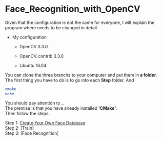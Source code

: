 # Face_Recognition_with_OpenCV

Given that the configuration is not the same for everyone, I will explain the program where needs to be changed in detail.

- My configuration

  - OpenCV 3.3.0

  - OpenCV_contrib 3.3.0

  - Ubuntu 16.04


You can clone the three branchs to your computer and put them in **a folder**.    
The first thing you have to do is to go into each  **Step**  folder. And

```bash
cmake .
make
```
You should pay attention to  **.**.    
The premise is that you have already installed **'CMake'**.    
Then follow the steps.

Step 1: [Create Your Own Face Database](https://github.com/liuyaanng/Face_Recognition_with_OpenCV/tree/step1-Create_database)    
Step 2: [Train]    
Step 3: [Face Recognition]    
